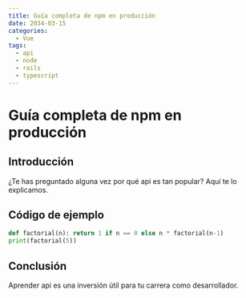 ```yaml
---
title: Guía completa de npm en producción
date: 2034-03-15
categories:
  - Vue
tags:
  - api
  - node
  - rails
  - typescript
---
```


# Guía completa de npm en producción

## Introducción

¿Te has preguntado alguna vez por qué api es tan popular? Aquí te lo explicamos.

## Código de ejemplo

```python
def factorial(n): return 1 if n == 0 else n * factorial(n-1)
print(factorial(5))
```

## Conclusión

Aprender api es una inversión útil para tu carrera como desarrollador.